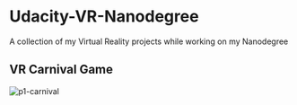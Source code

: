 # Udacity-VR-Nanodegree
A collection of my Virtual Reality projects while working on my Nanodegree

## VR Carnival Game
![p1-carnival](https://user-images.githubusercontent.com/5642644/31479377-c33755c4-aee4-11e7-97b3-4a083bd3b4cf.PNG)
